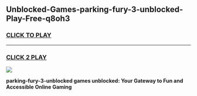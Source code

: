 
## Unblocked-Games-parking-fury-3-unblocked-Play-Free-q8oh3
<h3>
<a href="https://premium76.site?title=parking-fury-3-unblocked&ref=19M">CLICK TO PLAY</a></h3>
<hr>

<h3>
<a href="https://premium76.site?title=parking-fury-3-unblocked&ref=19M">CLICK 2 PLAY</a>
  
</h3>

<a href="https://premium76.site?title=parking-fury-3-unblocked&ref=19M"><img src="https://clearcache.store/games.png"></a>


**parking-fury-3-unblocked games unblocked: Your Gateway to Fun and Accessible Online Gaming**
